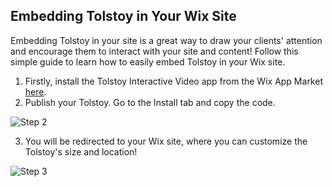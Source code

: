 ## Embedding Tolstoy in Your Wix Site

Embedding Tolstoy in your site is a great way to draw your clients' attention and encourage them to interact with your site and content! Follow this simple guide to learn how to easily embed Tolstoy in your Wix site.

1. Firstly, install the Tolstoy Interactive Video app from the Wix App Market [here](https://www.wix.com/app-market/tolstoy-interactive-video?referral=search-result&appIndex=0&referralTag=Tolstoy&referralSectionName=search-result).
2. Publish your Tolstoy. Go to the Install tab and copy the code.

![Step 2](https://downloads.intercomcdn.com/i/o/890294214/05b34b9016767f57a93c7d48/image.png)

3. You will be redirected to your Wix site, where you can customize the Tolstoy's size and location!

![Step 3](https://downloads.intercomcdn.com/i/o/398376335/62db1c91b79f20638cfe0d29/image.png)
